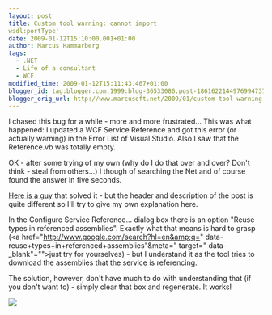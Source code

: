 ```yaml
---
layout: post
title: Custom tool warning: cannot import
wsdl:portType'
date: 2009-01-12T15:10:00.001+01:00
author: Marcus Hammarberg
tags:
  - .NET
  - Life of a consultant
  - WCF
modified_time: 2009-01-12T15:11:43.467+01:00
blogger_id: tag:blogger.com,1999:blog-36533086.post-1861622144976994737
blogger_orig_url: http://www.marcusoft.net/2009/01/custom-tool-warning-cannot-import.html
---
```



I chased this bug for a while - more and more frustrated... This was
what happened: I updated a WCF Service Reference and got this error (or
actually warning) in the Error List of Visual Studio. Also I saw that
the Reference.vb was totally empty.

OK - after some trying of my own (why do I do that over and over? Don't
think - steal from others...) I though of searching the Net and of
course found the answer in five seconds.

<a
href="http://travisspencer.com/blog/2007/11/approaches-to-defining-fault-c.html"
target="_blank">Here is a guy</a> that solved it - but the header and
description of the post is quite different so I'll try to give my own
explanation here.

In the Configure Service Reference... dialog box there is an option
"Reuse types in referenced assemblies". Exactly what that means is hard
to grasp (<a href="http://www.google.com/search?hl=en&amp;q="
data-reuse+types+in+referenced+assemblies"&meta=" target="
data-_blank"="">just try for yourselves</a>) - but I understand it as
the tool tries to download the assemblies that the service is
referencing.

The solution, however, don't have much to do with understanding that (if
you don't want to) - simply clear that box and regenerate. It works!

![](http://www.travisspencer.com/stash/blog_images/Service_Reference_Settings_Dialog_Box.gif)

